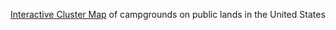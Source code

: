 
[Interactive Cluster Map](http://slackerdesign.com/camping/index.html) of campgrounds on public lands in the United States</br>


